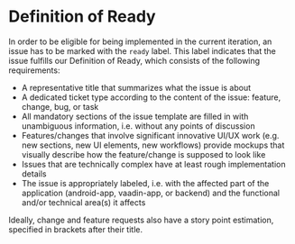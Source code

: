 # Definition of Ready

In order to be eligible for being implemented in the current iteration, an issue has to be marked with the `ready` label. This label indicates that the issue fulfills our Definition of Ready, which consists of the following requirements:

- A representative title that summarizes what the issue is about
- A dedicated ticket type according to the content of the issue: feature, change, bug, or task
- All mandatory sections of the issue template are filled in with unambiguous information, i.e. without any points of discussion
- Features/changes that involve significant innovative UI/UX work (e.g. new sections, new UI elements, new workflows) provide mockups that visually describe how the feature/change is supposed to look like
- Issues that are technically complex have at least rough implementation details
- The issue is appropriately labeled, i.e. with the affected part of the application (android-app, vaadin-app, or backend) and the functional and/or technical area(s) it affects

Ideally, change and feature requests also have a story point estimation, specified in brackets after their title.
